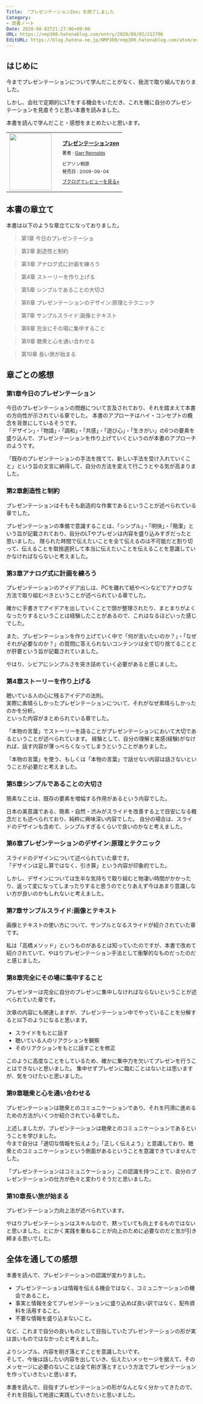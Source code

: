 ```yaml
---
Title: 『プレゼンテーションZen』を読了しました
Category:
- 読書ノート
Date: 2020-08-02T21:27:06+09:00
URL: https://nmp300.hatenablog.com/entry/2020/08/02/212706
EditURL: https://blog.hatena.ne.jp/NMP300/nmp300.hatenablog.com/atom/entry/26006613608989658
---
```


## はじめに
今までプレゼンテーションについて学んだことがなく、我流で取り組んでおりました。

しかし、会社で定期的にLTをする機会をいただき、これを機に自分のプレゼンテーションを見直そうと思い本書を読みました。

本書を読んで学んだこと・感想をまとめたいと思います。


<div class="booklog_html"><table><tr><td class="booklog_html_image"><a href="https://www.amazon.co.jp/dp/4894713284?tag=booklogjp-default-22&linkCode=ogi&th=1&psc=1" target="_blank"><img src="https://m.media-amazon.com/images/I/413z-nHOErL._SL160_.jpg" width="112" height="150" style="border:0;border-radius:0;" /></a></td><td class="booklog_html_info" style="padding-left:20px;"><div class="booklog_html_title" style="margin-bottom:10px;font-size:14px;font-weight:bold;"><a href="https://www.amazon.co.jp/dp/4894713284?tag=booklogjp-default-22&linkCode=ogi&th=1&psc=1" target="_blank">プレゼンテーションzen</a></div><div style="margin-bottom:10px;"><div class="booklog_html_author" style="margin-bottom:15px;font-size:12px;;line-height:1.2em">著者 : <a href="https://booklog.jp/author/Garr+Reynolds" target="_blank">Garr Reynolds</a></div><div class="booklog_html_manufacturer" style="margin-bottom:5px;font-size:12px;;line-height:1.2em">ピアソン桐原</div><div class="booklog_html_release" style="font-size:12px;;line-height:1.2em">発売日 : 2009-09-04</div></div><div class="booklog_html_link_amazon"><a href="https://booklog.jp/item/1/4894713284" style="font-size:12px;" target="_blank">ブクログでレビューを見る»</a></div></td></tr></table></div>

## 本書の章立て
本書は以下のような章立てになっておりました。  
> 第1章 今日のプレゼンテーショ

> 第2章 創造性と制約

> 第3章 アナログ式に計画を練ろう

> 第4章 ストーリーを作り上げる

> 第5章 シンプルであることの大切さ

> 第6章 プレゼンテーションのデザイン:原理とテクニック

> 第7章 サンプルスライド:画像とテキスト

> 第8章 完全にその場に集中すること

> 第9章 聴衆と心を通い合わせる

> 第10章 長い旅が始まる

## 章ごとの感想
### 第1章今日のプレゼンテーション
今日のプレゼンテーションの問題について言及されており、それを踏まえて本書の方向性が示されている章でした。
本書のアプローチはハイ・コンセプトの概念を背景にしているそうです。  
「デザイン」・「物語」・「調和」・「共感」・「遊び心」・「生きがい」の6つの要素を盛り込んで、プレゼンテーションを作り上げていくというのが本書のアプローチのようです。

「既存のプレゼンテーションの手法を捨てて、新しい手法を受け入れていくこと」という旨の文言に納得して、自分の方法を変えて行こうとやる気が高まりました。
### 第2章創造性と制約
プレゼンテーションはそもそも創造的な作業であるということが述べられている章でした。

プレゼンテーションの準備で意識することは、「シンプル」・「明快」・「簡潔」という旨が記載されており、自分のLTやプレゼンは内容を盛り込みすぎだったと思いました。
限られた時間で伝えたいことを全て伝えるのは不可能だと割り切って、伝えることを取捨選択して本当に伝えたいことを伝えることを意識していかなければならないと考えました。
### 第3章アナログ式に計画を練ろう
プレゼンテーションのアイデア出しは、PCを離れて紙やペンなどでアナログな方法で取り組むべきということが述べられている章でした。

確かに手書きでアイデアを出していくことで頭が整理されたり、まとまりがよくなったりするということは経験したことがあるので、これはなるほどいった感じでした。

また、プレゼンテーションを作り上げていく中で「何が言いたいのか？」・「なぜそれが必要なのか？」の質問に答えられないコンテンツは全て切り捨てることとが肝要という旨が記載されていました。

やはり、シビアにシンプルさを突き詰めていく必要があると感じました。
### 第4章ストーリーを作り上げる
聴いている人の心に残るアイデアの法則。  
実際に素晴らしかったプレゼンテーションについて、それがなぜ素晴らしかったのかを分析。  
といった内容がまとめられている章でした。

「本物の言葉」でストーリーを語ることがプレゼンテーションにおいて大切であるということが述べられています。 
経験として、自分の理解と実感(経験)がなければ、話す内容が薄っぺらくなってしまうということがありました。

「本物の言葉」を使う、もしくは「本物の言葉」で話せない内容は話さないということが必要だと考えました。
### 第5章シンプルであることの大切さ
簡素なことは、既存の要素を増幅する作用があるという内容でした。

日本の美意識である、簡素・自然・渋みがスライドを改善する上で目安になる概念だとも述べられており、純粋に興味深い内容でした。 
自分の場合は、スライドのデザインも含めて、シンプルすぎるくらいで良いのかなと考えました。
### 第6章プレゼンテーションのデザイン:原理とテクニック
スライドのデザインについて述べられていた章です。  
「デザインは足し算ではなく、引き算」という内容が印象的でした。

しかし、デザインについては生半な気持ちで取り組むと物凄い時間がかかったり、返って変になってしまったりすると思うのでとりあえず今はあまり意識しない方が良いのかもしれないと考えました。
### 第7章サンプルスライド:画像とテキスト
画像とテキストの使い方について、サンプルとなるスライドが紹介されていた章です。

私は「高橋メソッド」というものがあるとは知っていたのですが、本書で改めて紹介されていて、やはりプレゼンテーション手法として衝撃的なものだったのだと感じました。
### 第8章完全にその場に集中すること
プレゼンターは完全に自分のプレゼンに集中しなければならないということが述べられていた章です。

次章の内容にも関連しますが、プレゼンテーション中でやっていることを分解すると以下のようになると思います。

- スライドをもとに話す
- 聴いている人のリアクションを観察
- そのリアクションをもとに話すことを修正

このように高度なことをしているため、確かに集中力を欠いてプレゼンを行うことはできないと思いました。 
集中せずプレゼンに臨むことはないとは思いますが、気をつけたいと思いました。
### 第9章聴衆と心を通い合わせる
プレゼンテーションは聴衆とのコミュニケーションであり、それを円滑に進めるための方法がいくつか紹介されている章でした。

上述しましたが、プレゼンテーションは聴衆とのコミュニケーションであるということを学びました。  
今まで自分は「適切な情報を伝えよう」「正しく伝えよう」と意識しており、聴衆とのコミュニケーションという側面があるということを意識できていませんでした。

「プレゼンテーションはコミュニケーション」この認識を持つことで、自分のプレゼンテーションの仕方が色々と変わりそうだと思いました。
### 第10章長い旅が始まる
プレゼンテーション力向上法が述べられています。

やはりプレゼンテーションはスキルなので、黙っていても向上するものではないと思いました。とにかく実践を重ねることが向上のために必要なのだと気が引き締まる思いでした。
## 全体を通しての感想
本書を読んで、プレゼンテーションの認識が変わりました。

- プレゼンテーションは情報を伝える機会ではなく、コミュニケーションの機会であること。
- 事実と情報を全てプレゼンテーションに盛り込めば良い訳ではなく、配布資料を活用すること。
- 不要な情報を盛り込まないこと。

など、これまで自分の良いものとして目指していたプレゼンテーションの形が実は良いものではなかったと考えました。

よりシンプル、内容を削ぎ落とすことを意識したいです。  
そして、今後は話したい内容を出していき、伝えたいメッセージを据えて、そのメッセージに必要のないことは全て削ぎ落とすという方法でプレゼンテーションを作っていきたいと思います。

本書を読んで、目指すプレゼンテーションの形がなんとなく分かってきたので、それを目指して地道に実践していきたいと思いました。
